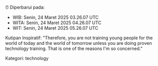 ⏰ Diperbarui pada:
- WIB: Senin, 24 Maret 2025 03.26.07 UTC
- WITA: Senin, 24 Maret 2025 04.26.07 UTC
- WIT: Senin, 24 Maret 2025 05.26.07 UTC

Kutipan Inspiratif:
"Therefore, you are not training young people for the world of today and the world of tomorrow unless you are doing proven technology training. That is one of the reasons I'm so concerned."


Kategori: technology

